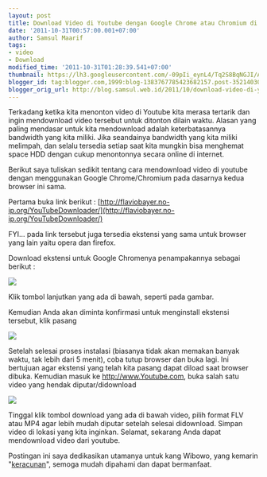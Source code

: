 ```yaml
---
layout: post
title: Download Video di Youtube dengan Google Chrome atau Chromium di BlankOn
date: '2011-10-31T00:57:00.001+07:00'
author: Samsul Maarif
tags:
- video
- Download
modified_time: '2011-10-31T01:28:39.541+07:00'
thumbnail: https://lh3.googleusercontent.com/-09pIi_eynL4/Tq2S8BqNGJI/AAAAAAAADYM/FQ8aS03WuCk/s72-c/Gambar-Layar-YouTube%252520Downloader%252520-%252520Google%252520Chrome.png
blogger_id: tag:blogger.com,1999:blog-1383767785423682157.post-3521403093726962819
blogger_orig_url: http://blog.samsul.web.id/2011/10/download-video-di-youtube-dengan-google.html
---
```


Terkadang ketika kita menonton video di Youtube kita merasa tertarik dan ingin mendownload video tersebut untuk ditonton dilain waktu. Alasan yang paling mendasar untuk kita mendownload adalah keterbatasannya bandwidth yang kita miliki. Jika seandainya bandwidth yang kita miliki melimpah, dan selalu tersedia setiap saat kita mungkin bisa menghemat space HDD dengan cukup menontonnya secara online di internet. 

Berikut saya tuliskan sedikit tentang cara mendownload video di youtube dengan menggunakan Google Chrome/Chromium pada dasarnya kedua browser ini sama.

Pertama buka link berikut : [http://flaviobayer.no-ip.org/YouTubeDownloader/](http://flaviobayer.no-ip.org/YouTubeDownloader/)

FYI... pada link tersebut juga tersedia ekstensi yang sama untuk browser yang lain yaitu opera dan firefox.

Download ekstensi untuk Google Chromenya penampakannya sebagai berikut :

![](https://lh3.googleusercontent.com/-09pIi_eynL4/Tq2S8BqNGJI/AAAAAAAADYM/FQ8aS03WuCk/s720/Gambar-Layar-YouTube%252520Downloader%252520-%252520Google%252520Chrome.png)

Klik tombol lanjutkan yang ada di bawah, seperti pada gambar.

Kemudian Anda akan diminta konfirmasi untuk menginstall ekstensi tersebut, klik pasang 

![](https://lh4.googleusercontent.com/-Ef18tyy4UBU/Tq2S2gMkCPI/AAAAAAAADYE/u1RoGjAgMBU/s415/Gambar-Layar-Konfirmasi%252520Instalasi.png)

Setelah selesai proses instalasi (biasanya tidak akan memakan banyak waktu, tak lebih dari 5 menit), coba tutup browser dan buka lagi. Ini bertujuan agar ekstensi yang telah kita pasang dapat diload saat browser dibuka. Kemudian masuk ke http://www.Youtube.com, buka salah satu video yang hendak diputar/didownload

![](https://lh5.googleusercontent.com/-F0jsVW716xY/Tq2S_ux9vVI/AAAAAAAADYU/lE32kFBt-tA/s720/Gambar-Layar-Miley%252520Cyrus%252520-%252520Party%252520In%252520The%252520U.S.A.%252520-%252520YouTube%252520-%252520Google%252520Chrome.png)

Tinggal klik tombol download yang ada di bawah video, pilih format FLV atau MP4 agar lebih mudah diputar setelah selesai didownload. Simpan video di lokasi yang kita inginkan. Selamat, sekarang Anda dapat mendownload video dari youtube. 

Postingan ini saya dedikasikan utamanya untuk kang Wibowo, yang kemarin "[keracunan](http://www.samsul.web.id/2011/10/ngoprek-semalam-dua-orang-keracunan.html)", semoga mudah dipahami dan dapat bermanfaat.

